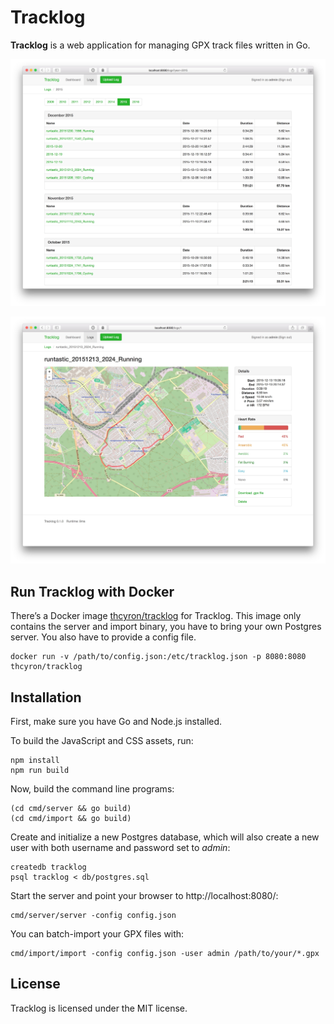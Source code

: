 # Tracklog

**Tracklog** is a web application for managing GPX track files written in Go.

![Logs screenshot](doc/logs.jpg)

![Log screenshot](doc/log.jpg)

## Run Tracklog with Docker

There’s a Docker image [thcyron/tracklog](https://hub.docker.com/r/thcyron/tracklog)
for Tracklog. This image only contains the server and import binary, you have to
bring your own Postgres server. You also have to provide a config file.

    docker run -v /path/to/config.json:/etc/tracklog.json -p 8080:8080 thcyron/tracklog

## Installation

First, make sure you have Go and Node.js installed.

To build the JavaScript and CSS assets, run:

    npm install
    npm run build

Now, build the command line programs:

    (cd cmd/server && go build)
    (cd cmd/import && go build)

Create and initialize a new Postgres database, which will also create a new user
with both username and password set to *admin*:

    createdb tracklog
    psql tracklog < db/postgres.sql

Start the server and point your browser to http://localhost:8080/:

    cmd/server/server -config config.json

You can batch-import your GPX files with:

    cmd/import/import -config config.json -user admin /path/to/your/*.gpx

## License

Tracklog is licensed under the MIT license.
